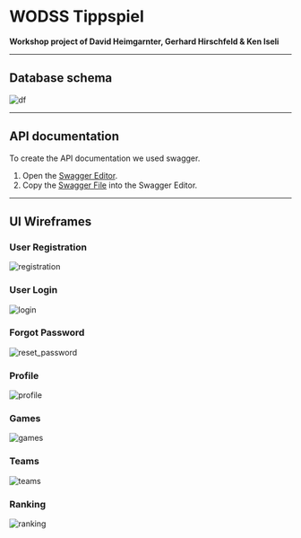 # WODSS Tippspiel

**Workshop project of David Heimgarnter, Gerhard Hirschfeld &amp; Ken Iseli**

---

## Database schema

![df](./wodss-erm.png)

---

## API documentation

To create the API documentation we used swagger.

1. Open the [Swagger Editor](https://editor.swagger.io).
2. Copy the [Swagger File](https://raw.githubusercontent.com/fhnw-students/wodss-tippspiel-doc/master/swagger.yml) into the Swagger Editor.

---

## UI Wireframes

### User Registration

![registration](./images/registration.png)

### User Login

![login](./images/login.png)

### Forgot Password

![reset_password](./images/reset_password.png)

### Profile

![profile](./images/profile.png)

### Games

![games](./images/games.png)

### Teams

![teams](./images/team_overview.png)

### Ranking

![ranking](./images/ranking.png)
